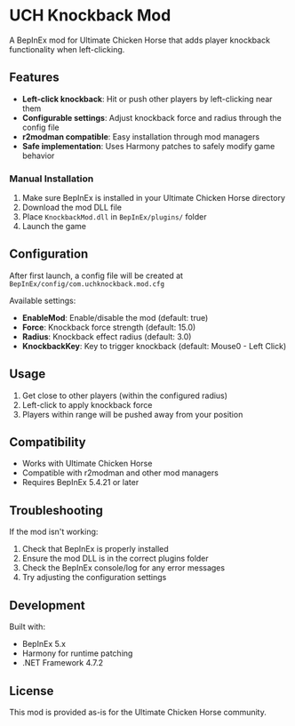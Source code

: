 # UCH Knockback Mod

A BepInEx mod for Ultimate Chicken Horse that adds player knockback functionality when left-clicking.

## Features

- **Left-click knockback**: Hit or push other players by left-clicking near them
- **Configurable settings**: Adjust knockback force and radius through the config file
- **r2modman compatible**: Easy installation through mod managers
- **Safe implementation**: Uses Harmony patches to safely modify game behavior

### Manual Installation
1. Make sure BepInEx is installed in your Ultimate Chicken Horse directory
2. Download the mod DLL file
3. Place `KnockbackMod.dll` in `BepInEx/plugins/` folder
4. Launch the game

## Configuration

After first launch, a config file will be created at `BepInEx/config/com.uchknockback.mod.cfg`

Available settings:
- **EnableMod**: Enable/disable the mod (default: true)
- **Force**: Knockback force strength (default: 15.0)
- **Radius**: Knockback effect radius (default: 3.0)
- **KnockbackKey**: Key to trigger knockback (default: Mouse0 - Left Click)

## Usage

1. Get close to other players (within the configured radius)
2. Left-click to apply knockback force
3. Players within range will be pushed away from your position

## Compatibility

- Works with Ultimate Chicken Horse
- Compatible with r2modman and other mod managers
- Requires BepInEx 5.4.21 or later

## Troubleshooting

If the mod isn't working:
1. Check that BepInEx is properly installed
2. Ensure the mod DLL is in the correct plugins folder
3. Check the BepInEx console/log for any error messages
4. Try adjusting the configuration settings

## Development

Built with:
- BepInEx 5.x
- Harmony for runtime patching
- .NET Framework 4.7.2

## License

This mod is provided as-is for the Ultimate Chicken Horse community.
